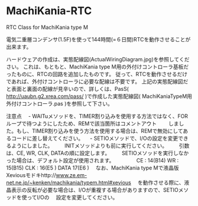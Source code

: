# MachiKania-RTC
RTC Class for MachiKania type M

電気二重層コンデンサ(1.5F)を使って144時間(=６日間)RTCを動作させることが出来ます。

ハードウェアの作成は、実態配線図(ActualWiringDiagram.jpg)を参照してください。 これは、もともと、MachiKania type M用の外付けコントローラ基板だったものに、RTCの回路を追加したものです。 従って、RTCを動作させるだけであれば、外付けコントローラに必要な配線は不要です。 上記の実態配線図だと表面と裏面の配線が見辛いので、詳しくは、PasS( http://uaubn.g2.xrea.com/pass/ )で作成した実態配線図( MachiKaniaTypeM用外付けコントローラ.pas )を参照して下さい。

注意点 　- WAITuメソッドを、TIMER割り込みを使用する方法ではなく、FORループで待つようにしたため、REMで該当箇所はコメントアウト 　　しました。もし、TIMER割り込みを使う方法を使用する場合は、REMで無効にしてあるコードに差し替えてください。 　- SETIOメソッドで、I/Oの設定を変更できるようにしました。 　　INITメソッドよりも前に実行してください。 　　引数は、CE, WR, CLK, DATAの順に設定します。 　　SETIOメソッドを実行しなかった場合は、デフォルト設定が使用されます。 　　　　CE : 14(B14) WR : 15(B15) CLK : 16(E5 ) DATA 17(E6 ) 　なお、MachiKania type Mで液晶版Xeviousモドキhttp://www.ze.em-net.ne.jp/~kenken/machikania/typem.html#xevious 　を動作させる際に、液晶表示の反転が必要な場合は、I/Oが重複する場合がありますので、SETIOメソッドを使ってI/Oの 　設定を変更してください。